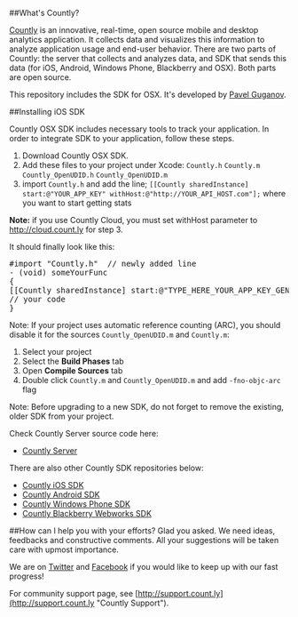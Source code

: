 ##What's Countly?

[Countly](http://count.ly) is an innovative, real-time, open source mobile and desktop analytics application. It collects data and visualizes this information to analyze application usage and end-user behavior. 
There are two parts of Countly: the server that collects and analyzes data, and SDK that sends this 
data (for iOS, Android, Windows Phone, Blackberry and OSX). Both parts are open source.

This repository includes the SDK for OSX. It's developed by [Pavel Guganov](mailto:mytinyship@gmail.com).

##Installing iOS SDK

Countly OSX SDK includes necessary tools to track your application. In order to integrate SDK to your application, follow these steps.

1. Download Countly OSX SDK.
2. Add these files to your project under Xcode: `Countly.h` `Countly.m` `Countly_OpenUDID.h` `Countly_OpenUDID.m`
3. import `Countly.h` and add the line;
`[[Countly sharedInstance] start:@"YOUR_APP_KEY" withHost:@"http://YOUR_API_HOST.com"];` where you want to start getting stats

**Note:** if you use Countly Cloud, you must set withHost parameter to http://cloud.count.ly for step 3.

It should finally look like this:

<pre class="prettyprint">
#import "Countly.h"  // newly added line
- (void) someYourFunc
{
[[Countly sharedInstance] start:@"TYPE_HERE_YOUR_APP_KEY_GENERATED_IN_COUNTLY_ADMIN_DASHBOARD" withHost:@"http://TYPE_HERE_URL_WHERE_API_IS_HOSTED"]; // newly added line
// your code
}
</pre>

Note: If your project uses automatic reference counting (ARC), you should disable it for the sources `Countly_OpenUDID.m` and `Countly.m`:

1. Select your project
2. Select the **Build Phases** tab
3. Open **Compile Sources** tab
4. Double click `Countly.m` and `Countly_OpenUDID.m` and add `-fno-objc-arc` flag

Note: Before upgrading to a new SDK, do not forget to remove the existing, older SDK from your project.


Check Countly Server source code here: 

- [Countly Server](https://github.com/Countly/countly-server)

There are also other Countly SDK repositories below:

- [Countly iOS SDK](https://github.com/Countly/countly-sdk-ios)
- [Countly Android SDK](https://github.com/Countly/countly-sdk-android)
- [Countly Windows Phone SDK](https://github.com/Countly/countly-sdk-windows-phone)
- [Countly Blackberry Webworks SDK](https://github.com/Countly/countly-sdk-blackberry-webworks)

##How can I help you with your efforts?
Glad you asked. We need ideas, feedbacks and constructive comments. All your suggestions will be taken care with upmost importance. 

We are on [Twitter](http://twitter.com/gocountly) and [Facebook](http://www.facebook.com/Countly) if you would like to keep up with our fast progress!

For community support page, see [http://support.count.ly](http://support.count.ly "Countly Support").
